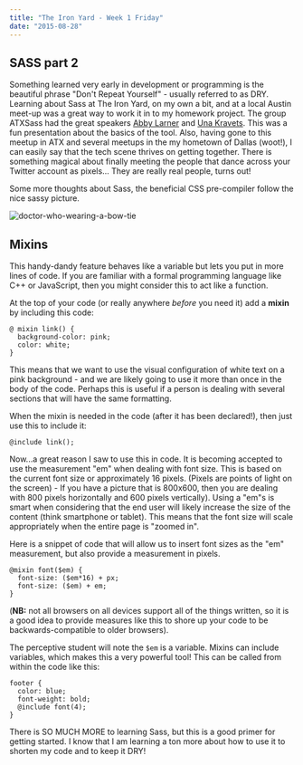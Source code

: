 ```yaml
---
title: "The Iron Yard - Week 1 Friday"
date: "2015-08-28"
---
```


## SASS part 2

Something learned very early in development or programming is the beautiful phrase "Don't Repeat Yourself" - usually referred to as DRY. Learning about Sass at The Iron Yard, on my own a bit, and at a local Austin meet-up was a great way to work it in to my homework project. The group ATXSass had the great speakers [Abby Larner](https://abbylarner.myportfolio.com/) and [Una Kravets](https://una.im/about/). This was a fun presentation about the basics of the tool. Also, having gone to this meetup in ATX and several meetups in the my hometown of Dallas (woot!), I can easily say that the tech scene thrives on getting together. There is something magical about finally meeting the people that dance across your Twitter account as pixels... They are really real people, turns out!

Some more thoughts about Sass, the beneficial CSS pre-compiler follow the nice sassy picture.

![doctor-who-wearing-a-bow-tie](https://res.cloudinary.com/drumsensei/image/upload/v1514954685/2015-08-28_1_zcxmaf.jpg)

## Mixins

This handy-dandy feature behaves like a variable but lets you put in more lines of code. If you are familiar with a formal programming language like C++ or JavaScript, then you might consider this to act like a function.

At the top of your code (or really anywhere _before_ you need it) add a **mixin** by including this code:

```
@ mixin link() {
  background-color: pink;
  color: white;
}
```

This means that we want to use the visual configuration of white text on a pink background - and we are likely going to use it more than once in the body of the code. Perhaps this is useful if a person is dealing with several sections that will have the same formatting.

When the mixin is needed in the code (after it has been declared!), then just use this to include it:

```
@include link();
```

Now...a great reason I saw to use this in code. It is becoming accepted to use the measurement "em" when dealing with font size. This is based on the current font size or approximately 16 pixels. (Pixels are points of light on the screen) - If you have a picture that is 800x600, then you are dealing with 800 pixels horizontally and 600 pixels vertically). Using a "em"s is smart when considering that the end user will likely increase the size of the content (think smartphone or tablet). This means that the font size will scale appropriately when the entire page is "zoomed in".

Here is a snippet of code that will allow us to insert font sizes as the "em" measurement, but also provide a measurement in pixels.

```
@mixin font($em) {
  font-size: ($em*16) + px;
  font-size: ($em) + em;
}
```

(**NB:** not all browsers on all devices support all of the things written, so it is a good idea to provide measures like this to shore up your code to be backwards-compatible to older browsers).

The perceptive student will note the `$em` is a variable. Mixins can include variables, which makes this a very powerful tool! This can be called from within the code like this:

```
footer {
  color: blue;
  font-weight: bold;
  @include font(4);
}
```

There is SO MUCH MORE to learning Sass, but this is a good primer for getting started. I know that I am learning a ton more about how to use it to shorten my code and to keep it DRY!
